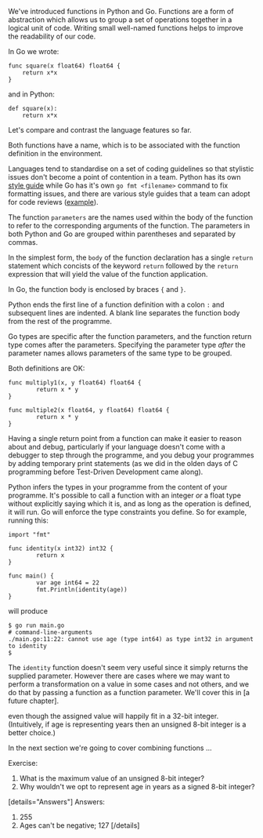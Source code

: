 We've introduced functions in Python and Go. Functions are a form of abstraction which allows us to group a set of operations together in a logical unit of code. Writing small well-named functions helps to improve the readability of our code.

In Go we wrote:

```
func square(x float64) float64 {
    return x*x
}
```

and in Python:

```
def square(x):
    return x*x
```

Let's compare and contrast the language features so far.

Both functions have a name, which is to be associated with the function definition in the environment.

Languages tend to standardise on a set of coding guidelines so that stylistic issues don't become a point of contention in a team. Python has its own [style guide](https://peps.python.org/pep-0008/#function-and-variable-names) while Go has it's own `go fmt <filename>` command to fix formatting issues, and there are various style guides that a team can adopt for code reviews ([example](https://github.com/golang/go/wiki/CodeReviewComments#gofmt)).

The function `parameters` are the names used within the body of the function to refer to the corresponding arguments of the function. The parameters in both Python and Go are grouped within parentheses and separated by commas.

In the simplest form, the `body` of the function declaration has a single `return` statement which concists of the keyword `return` followed by the `return` expression that will yield the value of the function application.

In Go, the function body is enclosed by braces `{` and `}`. 

Python ends the first line of a function definition with a colon `:` and subsequent lines are indented. A blank line separates the function body from the rest of the programme.

Go types are specific after the function parameters, and the function return type comes after the parameters. Specifying the parameter type _after_ the parameter names allows parameters of the same type to be grouped.

Both definitions are OK:

```
func multiply1(x, y float64) float64 {
        return x * y
}

func multiple2(x float64, y float64) float64 {
        return x * y
}
```

Having a single return point from a function can make it easier to reason about and debug, particularly if your language doesn't come with a debugger to step through the programme, and you debug your programmes by adding temporary print statements (as we did in the olden days of C programming before Test-Driven Development came along).

Python infers the types in your programme from the content of your programme. It's possible to call a function with an integer _or_ a float type without explicitly saying which it is, and as long as the operation is defined, it will run. Go will enforce the type constraints you define. So for example, running this:

```
import "fmt"

func identity(x int32) int32 {
        return x
}

func main() {
        var age int64 = 22
        fmt.Println(identity(age))
}
```

will produce

```
$ go run main.go
# command-line-arguments
./main.go:11:22: cannot use age (type int64) as type int32 in argument to identity
$ 
```

The `identity` function doesn't seem very useful since it simply returns the supplied parameter. However there are cases where we may want to perform a transformation on a value in some cases and not others, and we do that by passing a function as a function parameter. We'll cover this in [a future chapter].

even though the assigned value will happily fit in a 32-bit integer. (Intuitively, if age is representing years then an unsigned 8-bit integer is a better choice.)

In the next section we're going to cover combining functions ...

Exercise: 
1. What is the maximum value of an unsigned 8-bit integer? 
2. Why wouldn't we opt to represent age in years as a signed 8-bit integer?

[details="Answers"]
Answers:
1. 255
2. Ages can't be negative; 127
[/details]
